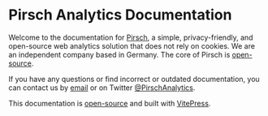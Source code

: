 # Pirsch Analytics Documentation

Welcome to the documentation for [Pirsch](https://pirsch.io/), a simple, privacy-friendly, and open-source web analytics solution that does not rely on cookies. We are an independent company based in Germany. The core of Pirsch is [open-source](https://github.com/pirsch-analytics/pirsch).

If you have any questions or find incorrect or outdated documentation, you can contact us by [email](mailto:support@pirsch.io) or on Twitter [@PirschAnalytics](https://twitter.com/PirschAnalytics).

This documentation is [open-source](https://github.com/pirsch-analytics/docs) and built with [VitePress](https://vitepress.vuejs.org/guide/getting-started).
